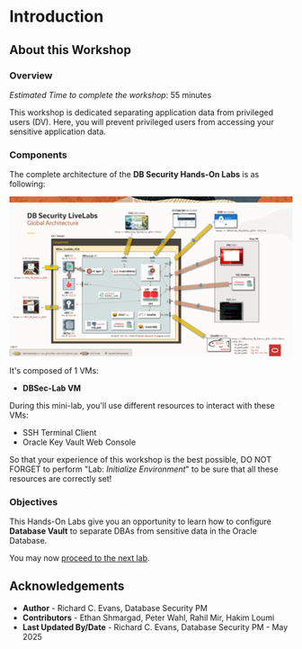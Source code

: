 # Introduction

## About this Workshop
### Overview
*Estimated Time to complete the workshop*: 55 minutes

This workshop is dedicated separating application data from privileged users (DV). Here, you will prevent privileged users from accessing your sensitive application data. 


### Components
The complete architecture of the **DB Security Hands-On Labs** is as following:

  ![DBSec LiveLabs Arch](./images/dbseclab-archi.png "DBSec LiveLabs Architecture")

It's composed of 1 VMs:
  - **DBSec-Lab VM** 

During this mini-lab, you'll use different resources to interact with these VMs:
  - SSH Terminal Client
  - Oracle Key Vault Web Console

So that your experience of this workshop is the best possible, DO NOT FORGET to perform "Lab: *Initialize Environment*" to be sure that all these resources are correctly set!

### Objectives

This Hands-On Labs give you an opportunity to learn how to configure **Database Vault** to separate DBAs from sensitive data in the Oracle Database. 

You may now [proceed to the next lab](#next).

## Acknowledgements
- **Author** - Richard C. Evans, Database Security PM
- **Contributors** - Ethan Shmargad, Peter Wahl, Rahil Mir, Hakim Loumi
- **Last Updated By/Date** - Richard C. Evans, Database Security PM - May 2025
